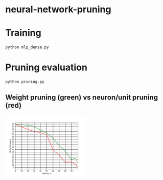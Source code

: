 # neural-network-pruning

# Training
```
python mlp_dense.py
```

# Pruning evaluation
```
python pruning.py
```

## Weight pruning (green) vs neuron/unit pruning (red)
<img src="https://github.com/0x454447415244/neural-network-pruning/raw/master/Figure_1.png" width="50%">
